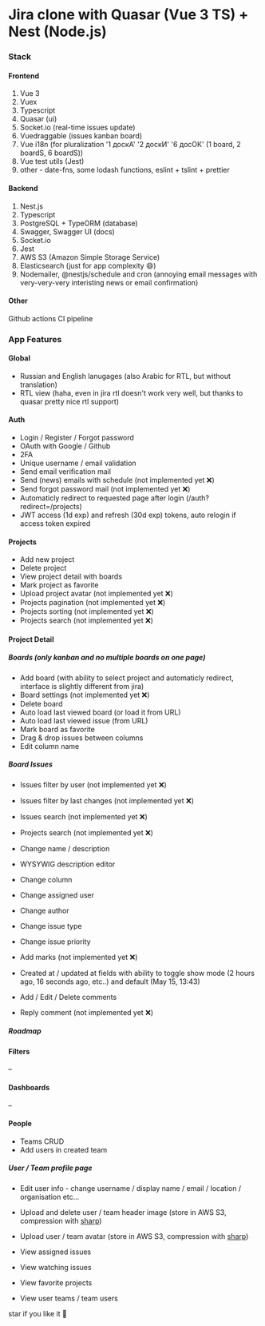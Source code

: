 # Jira clone with Quasar (Vue 3 TS) + Nest (Node.js)  

### Stack
#### Frontend

1. Vue 3
2. Vuex
3. Typescript
4. Quasar (ui)
5. Socket.io (real-time issues update)
6. Vuedraggable (issues kanban board)
7. Vue i18n (for pluralization '1 доскА' '2 доскИ' '6 досОК' (1 board, 2 boardS, 6 boardS))
8. Vue test utils (Jest)
9. other - date-fns, some lodash functions, eslint + tslint + prettier

#### Backend

1. Nest.js
2. Typescript
3. PostgreSQL + TypeORM (database)
4. Swagger, Swagger UI (docs)
5. Socket.io
6. Jest
7. AWS S3 (Amazon Simple Storage Service)
8. Elasticsearch (just for app complexity 😄) 
9. Nodemailer, @nestjs/schedule and cron (annoying email messages with very-very-very interisting news or email confirmation)

#### Other

Github actions CI pipeline

### App Features

#### Global
- Russian and English lanugages (also Arabic for RTL, but without translation)
- RTL view (haha, even in jira rtl doesn't work very well, but thanks to quasar pretty nice rtl support)

#### Auth

- Login / Register / Forgot password 
- OAuth with Google / Github
- 2FA
- Unique username / email validation  
- Send email verification mail 
- Send (news) emails with schedule (not implemented yet ❌)
- Send forgot password mail (not implemented yet ❌)  
- Automaticly redirect to requested page after login (/auth?redirect=/projects)  
- JWT access (1d exp) and refresh (30d exp) tokens, auto relogin if access token expired  

#### Projects

- Add new project  
- Delete project  
- View project detail with boards  
- Mark project as favorite  
- Upload project avatar (not implemented yet ❌)  
- Projects pagination (not implemented yet ❌)  
- Projects sorting (not implemented yet ❌)  
- Projects search (not implemented yet ❌) 
  
#### Project Detail
##### Boards (only kanban and no multiple boards on one page)

- Add board (with ability to select project and automaticly redirect, interface is slightly different from jira)
- Board settings (not implemented yet ❌)  
- Delete board  
- Auto load last viewed board (or load it from URL)  
- Auto load last viewed issue (from URL)  
- Mark board as favorite  
- Drag & drop issues between columns
- Edit column name

##### Board Issues

- Issues filter by user (not implemented yet ❌)  
- Issues filter by last changes (not implemented yet ❌)  
- Issues search (not implemented yet ❌)  
  
- Projects search (not implemented yet ❌) 
- Change name / description
- WYSYWIG description editor
- Change column
- Change assigned user
- Change author
- Change issue type
- Change issue priority
- Add marks (not implemented yet ❌) 
- Created at / updated at fields with ability to toggle show mode (2 hours ago, 16 seconds ago, etc..) and default (May 15, 13:43)
- Add / Edit / Delete comments
- Reply comment (not implemented yet ❌) 

##### Roadmap    
  
#### Filters
–
  
#### Dashboards
–

#### People
- Teams CRUD
- Add users in created team

##### User / Team profile page
- Edit user info - change username / display name / email / location / organisation etc...

- Upload and delete user / team header image (store in AWS S3, compression with [sharp](https://github.com/lovell/sharp))
- Upload user / team avatar (store in AWS S3, compression with [sharp](https://github.com/lovell/sharp))

- View assigned issues
- View watching issues
- View favorite projects
- View user teams / team users  
  
star if you like it 🤩


